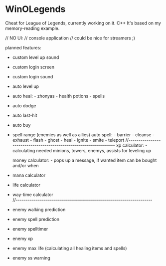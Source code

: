 # WinOLegends
Cheat for League of Legends, currently working on it. C++
It's based on my memory-reading example.

// NO UI:
// console application
// could be nice for streamers ;)

planned features:

- custom level up sound
- custom login screen
- custom login sound
  
- auto level up
- auto heal:
        - zhonyas
        - health potions
        - spells

- auto dodge
- auto last-hit
- auto buy
- spell range (enemies as well as allies)
  auto spell:
        - barrier
        - cleanse
        - exhaust
        - flash
        - ghost
        - heal
        - ignite
        - smite
        - teleport
//-------------------------------------------------------------------
  xp calculator:
        - calculating needed minions, towers, enemys, assists for leveling up

  money calculator:
        - pops up a message, if wanted item can be bought and/or when
- mana calculator
- life calculator
- way-time calculator        
//--------------------------------------------------------------------
- enemy walking prediction
- enemy spell prediction
- enemy spelltimer
- enemy xp
- enemy max life (calculating all healing items and spells)
- enemy ss warning
